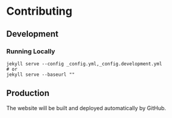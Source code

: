 # Contributing

## Development

### Running Locally

```shell
jekyll serve --config _config.yml,_config.development.yml
# or
jekyll serve --baseurl ""
```

## Production

The website will be built and deployed automatically by GitHub.
